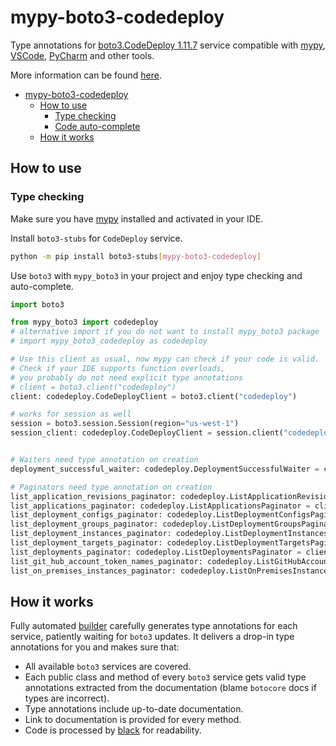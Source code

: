 # mypy-boto3-codedeploy

Type annotations for
[boto3.CodeDeploy 1.11.7](https://boto3.amazonaws.com/v1/documentation/api/1.11.7/reference/services/codedeploy.html#CodeDeploy) service
compatible with [mypy](https://github.com/python/mypy), [VSCode](https://code.visualstudio.com/),
[PyCharm](https://www.jetbrains.com/pycharm/) and other tools.

More information can be found [here](https://vemel.github.io/mypy_boto3/).

- [mypy-boto3-codedeploy](#mypy-boto3-codedeploy)
  - [How to use](#how-to-use)
    - [Type checking](#type-checking)
    - [Code auto-complete](#code-auto-complete)
  - [How it works](#how-it-works)

## How to use

### Type checking

Make sure you have [mypy](https://github.com/python/mypy) installed and activated in your IDE.

Install `boto3-stubs` for `CodeDeploy` service.

```bash
python -m pip install boto3-stubs[mypy-boto3-codedeploy]
```

Use `boto3` with `mypy_boto3` in your project and enjoy type checking and auto-complete.

```python
import boto3

from mypy_boto3 import codedeploy
# alternative import if you do not want to install mypy_boto3 package
# import mypy_boto3_codedeploy as codedeploy

# Use this client as usual, now mypy can check if your code is valid.
# Check if your IDE supports function overloads,
# you probably do not need explicit type annotations
# client = boto3.client("codedeploy")
client: codedeploy.CodeDeployClient = boto3.client("codedeploy")

# works for session as well
session = boto3.session.Session(region="us-west-1")
session_client: codedeploy.CodeDeployClient = session.client("codedeploy")


# Waiters need type annotation on creation
deployment_successful_waiter: codedeploy.DeploymentSuccessfulWaiter = client.get_waiter("deployment_successful")

# Paginators need type annotation on creation
list_application_revisions_paginator: codedeploy.ListApplicationRevisionsPaginator = client.get_paginator("list_application_revisions")
list_applications_paginator: codedeploy.ListApplicationsPaginator = client.get_paginator("list_applications")
list_deployment_configs_paginator: codedeploy.ListDeploymentConfigsPaginator = client.get_paginator("list_deployment_configs")
list_deployment_groups_paginator: codedeploy.ListDeploymentGroupsPaginator = client.get_paginator("list_deployment_groups")
list_deployment_instances_paginator: codedeploy.ListDeploymentInstancesPaginator = client.get_paginator("list_deployment_instances")
list_deployment_targets_paginator: codedeploy.ListDeploymentTargetsPaginator = client.get_paginator("list_deployment_targets")
list_deployments_paginator: codedeploy.ListDeploymentsPaginator = client.get_paginator("list_deployments")
list_git_hub_account_token_names_paginator: codedeploy.ListGitHubAccountTokenNamesPaginator = client.get_paginator("list_git_hub_account_token_names")
list_on_premises_instances_paginator: codedeploy.ListOnPremisesInstancesPaginator = client.get_paginator("list_on_premises_instances")
```

## How it works

Fully automated [builder](https://github.com/vemel/mypy_boto3) carefully generates
type annotations for each service, patiently waiting for `boto3` updates. It delivers
a drop-in type annotations for you and makes sure that:

- All available `boto3` services are covered.
- Each public class and method of every `boto3` service gets valid type annotations
  extracted from the documentation (blame `botocore` docs if types are incorrect).
- Type annotations include up-to-date documentation.
- Link to documentation is provided for every method.
- Code is processed by [black](https://github.com/psf/black) for readability.